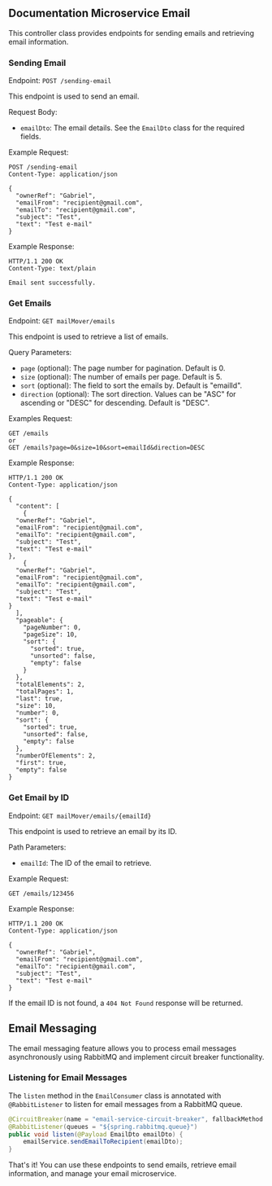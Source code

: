 ## Documentation Microservice Email

This controller class provides endpoints for sending emails and retrieving email information.

### Sending Email

Endpoint: `POST /sending-email`

This endpoint is used to send an email.

Request Body:
- `emailDto`: The email details. See the `EmailDto` class for the required fields.

Example Request:
```http
POST /sending-email
Content-Type: application/json

{
  "ownerRef": "Gabriel",
  "emailFrom": "recipient@gmail.com",
  "emailTo": "recipient@gmail.com",
  "subject": "Test",
  "text": "Test e-mail"
}
```

Example Response:
```http
HTTP/1.1 200 OK
Content-Type: text/plain

Email sent successfully.
```

### Get Emails

Endpoint: `GET mailMover/emails`

This endpoint is used to retrieve a list of emails.

Query Parameters:
- `page` (optional): The page number for pagination. Default is 0.
- `size` (optional): The number of emails per page. Default is 5.
- `sort` (optional): The field to sort the emails by. Default is "emailId".
- `direction` (optional): The sort direction. Values can be "ASC" for ascending or "DESC" for descending. Default is "DESC".

Examples Request:
```http
GET /emails
or
GET /emails?page=0&size=10&sort=emailId&direction=DESC
```

Example Response:
```http
HTTP/1.1 200 OK
Content-Type: application/json

{
  "content": [
    {
  "ownerRef": "Gabriel",
  "emailFrom": "recipient@gmail.com",
  "emailTo": "recipient@gmail.com",
  "subject": "Test",
  "text": "Test e-mail"
},
    {
  "ownerRef": "Gabriel",
  "emailFrom": "recipient@gmail.com",
  "emailTo": "recipient@gmail.com",
  "subject": "Test",
  "text": "Test e-mail"
}
  ],
  "pageable": {
    "pageNumber": 0,
    "pageSize": 10,
    "sort": {
      "sorted": true,
      "unsorted": false,
      "empty": false
    }
  },
  "totalElements": 2,
  "totalPages": 1,
  "last": true,
  "size": 10,
  "number": 0,
  "sort": {
    "sorted": true,
    "unsorted": false,
    "empty": false
  },
  "numberOfElements": 2,
  "first": true,
  "empty": false
}
```

### Get Email by ID

Endpoint: `GET mailMover/emails/{emailId}`

This endpoint is used to retrieve an email by its ID.

Path Parameters:
- `emailId`: The ID of the email to retrieve.

Example Request:
```http
GET /emails/123456
```

Example Response:
```http
HTTP/1.1 200 OK
Content-Type: application/json

{
  "ownerRef": "Gabriel",
  "emailFrom": "recipient@gmail.com",
  "emailTo": "recipient@gmail.com",
  "subject": "Test",
  "text": "Test e-mail"
}
```

If the email ID is not found, a `404 Not Found` response will be returned.

## Email Messaging

The email messaging feature allows you to process email messages asynchronously using RabbitMQ and implement circuit breaker functionality.

### Listening for Email Messages

The `listen` method in the `EmailConsumer` class is annotated with `@RabbitListener` to listen for email messages from a RabbitMQ queue.

```java
@CircuitBreaker(name = "email-service-circuit-breaker", fallbackMethod = "fallbackMethod")
@RabbitListener(queues = "${spring.rabbitmq.queue}")
public void listen(@Payload EmailDto emailDto) {
    emailService.sendEmailToRecipient(emailDto);
}
```
That's it! You can use these endpoints to send emails, retrieve email information, and manage your email microservice.
